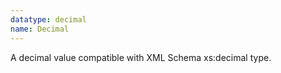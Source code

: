 ```yaml
---
datatype: decimal
name: Decimal
---
```


A decimal value compatible with XML Schema xs:decimal type.